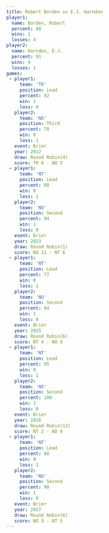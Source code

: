 ```yaml
---
title: Robert Borden vs E.J. Harnden
player1:              
  name: Borden, Robert
  percent: 88         
  wins: 1             
  losses: 4           
player2:              
  name: Harnden, E.J. 
  percent: 91         
  wins: 4             
  losses: 1           
games:
 - player1:        
     team: 'TR'    
     position: Lead
     percent: 92   
     win: 1        
     loss: 0       
   player2:         
     team: 'NO'     
     position: Third
     percent: 78    
     win: 0         
     loss: 1        
   event: Brier        
   year: 2012          
   draw: Round Robin(4)
   score: TR 8 - NO 5  
 - player1:        
     team: 'NT'    
     position: Lead
     percent: 88   
     win: 0        
     loss: 1       
   player2:          
     team: 'NO'      
     position: Second
     percent: 94     
     win: 1          
     loss: 0         
   event: Brier        
   year: 2013          
   draw: Round Robin(1)
   score: NO 11 - NT 6 
 - player1:        
     team: 'NT'    
     position: Lead
     percent: 77   
     win: 0        
     loss: 1       
   player2:          
     team: 'NO'      
     position: Second
     percent: 94     
     win: 1          
     loss: 0         
   event: Brier        
   year: 2015          
   draw: Round Robin(6)
   score: NT 4 - NO 9  
 - player1:        
     team: 'NT'    
     position: Lead
     percent: 95   
     win: 0        
     loss: 1       
   player2:          
     team: 'NO'      
     position: Second
     percent: 100    
     win: 1          
     loss: 0         
   event: Brier         
   year: 2016           
   draw: Round Robin(13)
   score: NT 2 - NO 9   
 - player1:        
     team: 'NT'    
     position: Lead
     percent: 88   
     win: 0        
     loss: 1       
   player2:          
     team: 'NO'      
     position: Second
     percent: 90     
     win: 1          
     loss: 0         
   event: Brier        
   year: 2017          
   draw: Round Robin(6)
   score: NO 9 - NT 5  
---
```

